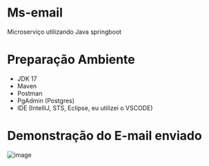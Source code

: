 # Ms-email
Microserviço utilizando Java springboot

# Preparação Ambiente
- JDK 17
- Maven
- Postman
- PgAdmin (Postgres)
- IDE (IntelliJ, STS, Eclipse, eu utilizei o VSCODE)

# Demonstração do E-mail enviado
![image](https://github.com/Alef011/email/assets/42329886/daa4dfc8-3389-4ad9-a06c-7b4f938809b2)
